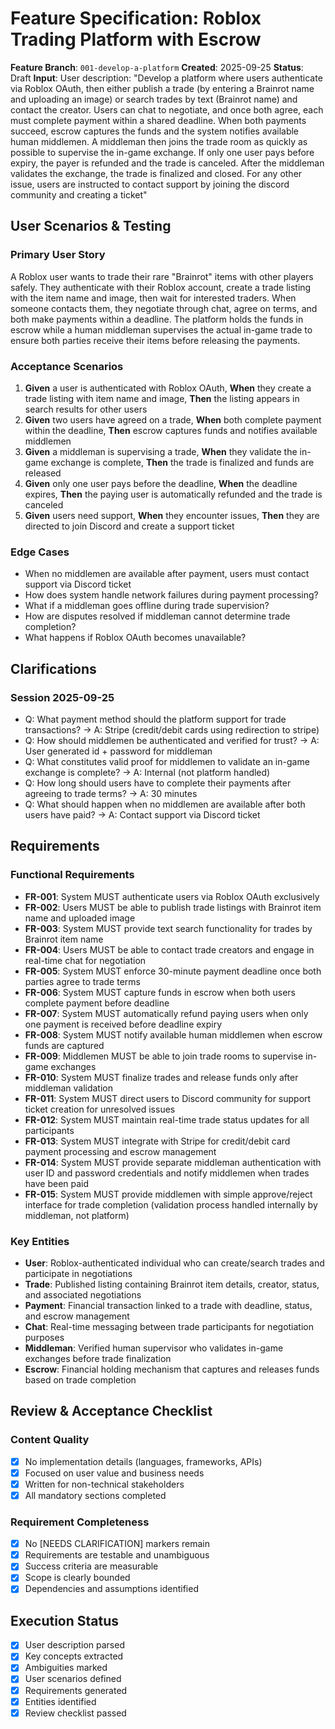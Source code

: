 # Feature Specification: Roblox Trading Platform with Escrow

**Feature Branch**: `001-develop-a-platform`
**Created**: 2025-09-25
**Status**: Draft
**Input**: User description: "Develop a platform where users authenticate via Roblox OAuth, then either publish a trade (by entering a Brainrot name and uploading an image) or search trades by text (Brainrot name) and contact the creator. Users can chat to negotiate, and once both agree, each must complete payment within a shared deadline. When both payments succeed, escrow captures the funds and the system notifies available human middlemen. A middleman then joins the trade room as quickly as possible to supervise the in-game exchange. If only one user pays before expiry, the payer is refunded and the trade is canceled. After the middleman validates the exchange, the trade is finalized and closed. For any other issue, users are instructed to contact support by joining the discord community and creating a ticket"

## User Scenarios & Testing

### Primary User Story

A Roblox user wants to trade their rare "Brainrot" items with other players safely. They authenticate with their Roblox account, create a trade listing with the item name and image, then wait for interested traders. When someone contacts them, they negotiate through chat, agree on terms, and both make payments within a deadline. The platform holds the funds in escrow while a human middleman supervises the actual in-game trade to ensure both parties receive their items before releasing the payments.

### Acceptance Scenarios

1. **Given** a user is authenticated with Roblox OAuth, **When** they create a trade listing with item name and image, **Then** the listing appears in search results for other users
2. **Given** two users have agreed on a trade, **When** both complete payment within the deadline, **Then** escrow captures funds and notifies available middlemen
3. **Given** a middleman is supervising a trade, **When** they validate the in-game exchange is complete, **Then** the trade is finalized and funds are released
4. **Given** only one user pays before the deadline, **When** the deadline expires, **Then** the paying user is automatically refunded and the trade is canceled
5. **Given** users need support, **When** they encounter issues, **Then** they are directed to join Discord and create a support ticket

### Edge Cases

- When no middlemen are available after payment, users must contact support via Discord ticket
- How does system handle network failures during payment processing?
- What if a middleman goes offline during trade supervision?
- How are disputes resolved if middleman cannot determine trade completion?
- What happens if Roblox OAuth becomes unavailable?

## Clarifications

### Session 2025-09-25

- Q: What payment method should the platform support for trade transactions? → A: Stripe (credit/debit cards using redirection to stripe)
- Q: How should middlemen be authenticated and verified for trust? → A: User generated id + password for middleman
- Q: What constitutes valid proof for middlemen to validate an in-game exchange is complete? → A: Internal (not platform handled)
- Q: How long should users have to complete their payments after agreeing to trade terms? → A: 30 minutes
- Q: What should happen when no middlemen are available after both users have paid? → A: Contact support via Discord ticket

## Requirements

### Functional Requirements

- **FR-001**: System MUST authenticate users via Roblox OAuth exclusively
- **FR-002**: Users MUST be able to publish trade listings with Brainrot item name and uploaded image
- **FR-003**: System MUST provide text search functionality for trades by Brainrot item name
- **FR-004**: Users MUST be able to contact trade creators and engage in real-time chat for negotiation
- **FR-005**: System MUST enforce 30-minute payment deadline once both parties agree to trade terms
- **FR-006**: System MUST capture funds in escrow when both users complete payment before deadline
- **FR-007**: System MUST automatically refund paying users when only one payment is received before deadline expiry
- **FR-008**: System MUST notify available human middlemen when escrow funds are captured
- **FR-009**: Middlemen MUST be able to join trade rooms to supervise in-game exchanges
- **FR-010**: System MUST finalize trades and release funds only after middleman validation
- **FR-011**: System MUST direct users to Discord community for support ticket creation for unresolved issues
- **FR-012**: System MUST maintain real-time trade status updates for all participants
- **FR-013**: System MUST integrate with Stripe for credit/debit card payment processing and escrow management
- **FR-014**: System MUST provide separate middleman authentication with user ID and password credentials and notify middlemen when trades have been paid
- **FR-015**: System MUST provide middlemen with simple approve/reject interface for trade completion (validation process handled internally by middleman, not platform)

### Key Entities

- **User**: Roblox-authenticated individual who can create/search trades and participate in negotiations
- **Trade**: Published listing containing Brainrot item details, creator, status, and associated negotiations
- **Payment**: Financial transaction linked to a trade with deadline, status, and escrow management
- **Chat**: Real-time messaging between trade participants for negotiation purposes
- **Middleman**: Verified human supervisor who validates in-game exchanges before trade finalization
- **Escrow**: Financial holding mechanism that captures and releases funds based on trade completion

## Review & Acceptance Checklist

### Content Quality

- [x] No implementation details (languages, frameworks, APIs)
- [x] Focused on user value and business needs
- [x] Written for non-technical stakeholders
- [x] All mandatory sections completed

### Requirement Completeness

- [x] No [NEEDS CLARIFICATION] markers remain
- [x] Requirements are testable and unambiguous
- [x] Success criteria are measurable
- [x] Scope is clearly bounded
- [x] Dependencies and assumptions identified

## Execution Status

- [x] User description parsed
- [x] Key concepts extracted
- [x] Ambiguities marked
- [x] User scenarios defined
- [x] Requirements generated
- [x] Entities identified
- [x] Review checklist passed
